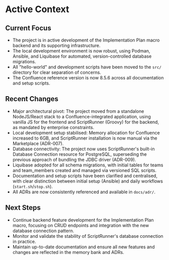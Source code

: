 # Active Context

## Current Focus

- The project is in active development of the Implementation Plan macro backend and its supporting infrastructure.
- The local development environment is now robust, using Podman, Ansible, and Liquibase for automated, version-controlled database migrations.
- All "hello-world" and development scripts have been moved to the `src/` directory for clear separation of concerns.
- The Confluence reference version is now 8.5.6 across all documentation and setup scripts.

## Recent Changes

- Major architectural pivot: The project moved from a standalone NodeJS/React stack to a Confluence-integrated application, using vanilla JS for the frontend and ScriptRunner (Groovy) for the backend, as mandated by enterprise constraints.
- Local development setup stabilised: Memory allocation for Confluence increased to 6GB, and ScriptRunner installation is now manual via the Marketplace (ADR-007).
- Database connectivity: The project now uses ScriptRunner's built-in Database Connection resource for PostgreSQL, superseding the previous approach of bundling the JDBC driver (ADR-009).
- Liquibase adopted for all schema migrations, with initial tables for teams and team_members created and managed via versioned SQL scripts.
- Documentation and setup scripts have been clarified and centralised, with clear distinction between initial setup (Ansible) and daily workflows (`start.sh`/`stop.sh`).
- All ADRs are now consistently referenced and available in `docs/adr/`.

## Next Steps

- Continue backend feature development for the Implementation Plan macro, focusing on CRUD endpoints and integration with the new database connection pattern.
- Monitor and validate the stability of ScriptRunner's database connection in practice.
- Maintain up-to-date documentation and ensure all new features and changes are reflected in the memory bank and ADRs.
